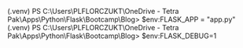 (.venv) PS C:\Users\PLFLORCZUKT\OneDrive - Tetra Pak\Apps\Python\Flask\Bootcamp\Blog> $env:FLASK_APP = "app.py"
(.venv) PS C:\Users\PLFLORCZUKT\OneDrive - Tetra Pak\Apps\Python\Flask\Bootcamp\Blog> $env:FLASK_DEBUG=1

